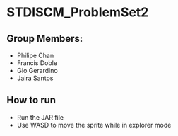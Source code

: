 # STDISCM_ProblemSet2
## Group Members:
- Philipe Chan
- Francis Doble
- Gio Gerardino
- Jaira Santos
## How to run 
- Run the JAR file
- Use WASD to move the sprite while in explorer mode
